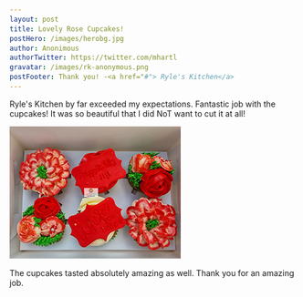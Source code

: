 ```yaml
---
layout: post
title: Lovely Rose Cupcakes!
postHero: /images/herobg.jpg
author: Anonimous
authorTwitter: https://twitter.com/mhartl
gravatar: /images/rk-anonymous.png
postFooter: Thank you! -<a href="#"> Ryle's Kitchen</a>
---
```



Ryle's Kitchen by far exceeded my expectations.
Fantastic job with the cupcakes! 
It was so beautiful that I did NoT want to cut it at all! 

<img class="pull-left" src="/images/cakeT-220727-b.png" alt="cupcake image">

The cupcakes tasted absolutely amazing as well. 
Thank you for an amazing job.
